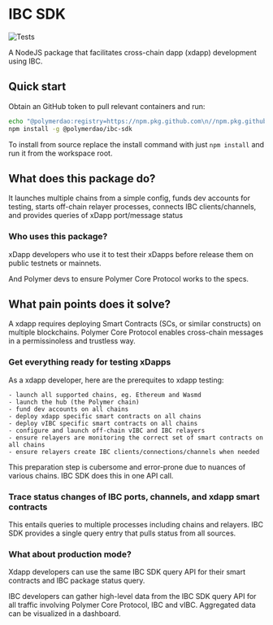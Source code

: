 # IBC SDK

![Tests](https://github.com/polymerdao/ibc-sdk/actions/workflows/test.yml/badge.svg?branch=main)

A NodeJS package that facilitates cross-chain dapp (xdapp) development using IBC.

## Quick start

Obtain an GitHub token to pull relevant containers and run:

```bash
echo "@polymerdao:registry=https://npm.pkg.github.com\n//npm.pkg.github.com/:_authToken=TOKEN" >> ~/.npmrc
npm install -g @polymerdao/ibc-sdk
```

To install from source replace the install command with just `npm install` and run it from the workspace root.

## What does this package do?

It launches multiple chains from a simple config, funds dev accounts for testing, starts off-chain relayer processes, connects IBC clients/channels, and provides queries of xDapp port/message status

### Who uses this package?

xDapp developers who use it to test their xDapps before release them on public testnets or mainnets.

And Polymer devs to ensure Polymer Core Protocol works to the specs.

## What pain points does it solve?

A xdapp requires deploying Smart Contracts (SCs, or similar constructs) on multiple blockchains. Polymer Core Protocol enables cross-chain messages in a permissinoless and trustless way.

### Get everything ready for testing xDapps

As a xdapp developer, here are the prerequites to xdapp testing:

    - launch all supported chains, eg. Ethereum and Wasmd
    - launch the hub (the Polymer chain)
    - fund dev accounts on all chains
    - deploy xdapp specific smart contracts on all chains
    - deploy vIBC specific smart contracts on all chains
    - configure and launch off-chain vIBC and IBC relayers
    - ensure relayers are monitoring the correct set of smart contracts on all chains
    - ensure relayers create IBC clients/connections/channels when needed

This preparation step is cubersome and error-prone due to nuances of various chains. IBC SDK does this in one API call.

### Trace status changes of IBC ports, channels, and xdapp smart contracts

This entails queries to multiple processes including chains and relayers. IBC SDK provides a single query entry that pulls status from all sources.

### What about production mode?

Xdapp developers can use the same IBC SDK query API for their smart contracts and IBC package status query.

IBC developers can gather high-level data from the IBC SDK query API for all traffic involving Polymer Core Protocol, IBC and vIBC. Aggregated data can be visualized in a dashboard.
